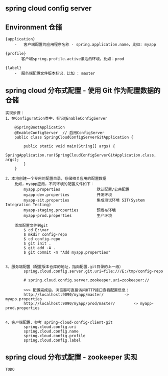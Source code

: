 ## spring cloud config server

## Environment 仓储
	
	{application}
		-	客户端配置的应用程序名称 - spring.application.name，比如: myapp
	
	{profile}	
		-  客户端spring.profile.active激活的环境，比如：prod
	
	{label}	
		-  服务端配置文件版本标识，比如 : master


## spring cloud 分布式配置 - 使用 Git 作为配置数据的仓储
	
	实现步骤：
	1、在Configuration类中，标记@EnableConfigServer
	
		@SpringBootApplication
		@EnableConfigServer  // 启用ConfigServer
		public class SpringCloudConfigServerGitApplication {
		
			public static void main(String[] args) {
				SpringApplication.run(SpringCloudConfigServerGitApplication.class, args);
			}
		}
	
	2、本地创建一个专用的配置目录，存储相关应用的配置数据
		比如，myapp应用，不同环境的配置文件如下：
			myapp.properties				默认配置/公共配置
			myapp-dev.properties			开发环境
			myapp-sit.properties			集成测试环境 SIT(System Integration Testing)
			myapp-staging.properties		预发布环境
			myapp-prod.properties			生产环境
		
		添加配置文件到git
			$ cd E:\var
			$ mkdir config-repo
			$ cd config-repo
			$ git init .
			$ git add -A .
			$ git commit -m "Add myapp.properties"
			
	
	3、服务端配置（配置版本仓库的地址，指向配置.git目录的上一级）
			spring.cloud.config.server.git.uri=file:///E:/tmp/config-repo
			
			# spring.cloud.config.server.zookeeper.uri=zookeeper://
	
			>>> 配置完成后，浏览器可直接访问HTTP接口查看配置信息： 
			http://localhost:9090/myapp/master/			-> myapp.properties
			http://localhost:9090/myapp/prod/master/		-> myapp-prod.properties	
	
			
	4、客户端配置，参考 spring-cloud-config-client-git
			spring.cloud.config.uri
			spring.cloud.config.name
			spring.cloud.config.profile
			spring.cloud.config.label
			

	
## spring cloud 分布式配置 - zookeeper 实现

	TODO



